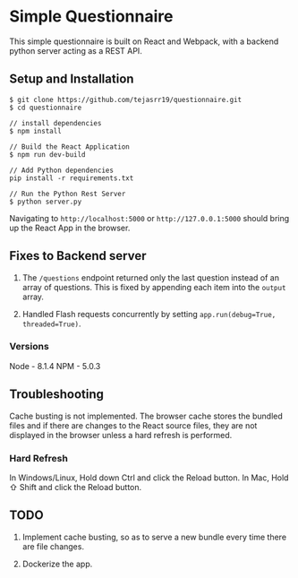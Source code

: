 # Simple Questionnaire

This simple questionnaire is built on React and Webpack, with a backend python server acting as a REST API.

## Setup and Installation

```
$ git clone https://github.com/tejasrr19/questionnaire.git
$ cd questionnaire

// install dependencies
$ npm install

// Build the React Application
$ npm run dev-build

// Add Python dependencies
pip install -r requirements.txt

// Run the Python Rest Server
$ python server.py
```

Navigating to `http://localhost:5000` or `http://127.0.0.1:5000` should bring up the React App in the browser.

## Fixes to Backend server

1. The `/questions` endpoint returned only the last question instead of an array of questions. This is fixed by appending each item into the `output` array.

2. Handled Flash requests concurrently by setting `app.run(debug=True, threaded=True)`.

### Versions

Node - 8.1.4
NPM - 5.0.3

## Troubleshooting

Cache busting is not implemented. The browser cache stores the bundled files and if there are changes to the React source files, they are not displayed in the browser unless a hard refresh is performed.

### Hard Refresh

In Windows/Linux, Hold down Ctrl and click the Reload button.
In Mac, Hold ⇧ Shift and click the Reload button.

## TODO

1. Implement cache busting, so as to serve a new bundle every time there are file changes.

2. Dockerize the app.
